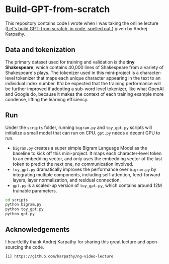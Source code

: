 # Build-GPT-from-scratch

This repository contains code I wrote when I was taking the online lecture ([Let's build GPT: from scratch, in code, spelled out.](https://www.youtube.com/watch?v=kCc8FmEb1nY&list=WL&index=5)) given by Andrej Karpathy. 

## Data and tokenization

The primary dataset used for training and validation is the **tiny Shakespeare**, which contains 40,000 lines of Shakespeare from a variety of Shakespeare's plays. The tokenizer used in this mini-project is a character-level tokenizer that maps each unique character appearing in the text to an individual index number. It'd be expected that the training performance will be further improved if adopting a sub-word level tokenizer, like what OpenAI and Google do, because it makes the context of each training example more condense, lifting the learning efficiency.

## Run

Under the `scripts` folder, running `bigram.py` and `toy_gpt.py` scripts will initialize a small model that can run on CPU. `gpt.py` needs a decent GPU to run.
- `bigram.py` creates a super simple Bigram Language Model as the baseline to kick off this mini-project. It maps each character-level token to an embedding vector, and only uses the embedding vector of the last token to predict the next one, no communication involved.
- `toy_gpt.py` dramatically improves the performance over `bigram.py` by integrating multiple components, including self-attention, feed-forward layers, layer normalization, and residual connection. 
- `gpt.py` is a scaled-up version of `toy_gpt.py`, which contains around 12M trainable parameters. 

```bash
cd scripts
python bigram.py
python toy_gpt.py
python gpt.py
```

## Acknowledgements

I heartfeltly thank Andrej Karpathy for sharing this great lecture and open-sourcing the code. 

    [1] https://github.com/karpathy/ng-video-lecture